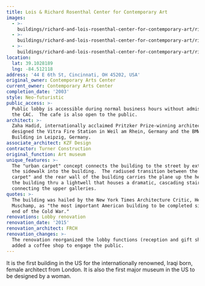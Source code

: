 ```yaml
---
title: Lois & Richard Rosenthal Center for Contemporary Art
images:
  - >-
    buildings/richard-and-lois-rosenthal-center-for-contemporary-art/richard-and-lois-rosenthal-center-for-contemporary-art-0_fbetxi
  - >-
    buildings/richard-and-lois-rosenthal-center-for-contemporary-art/richard-and-lois-rosenthal-center-for-contemporary-art-1_kqfiej
  - >-
    buildings/richard-and-lois-rosenthal-center-for-contemporary-art/richard-and-lois-rosenthal-center-for-contemporary-art-2_iqdwbu
location:
  lat: 39.1028189
  lng: -84.512118
address: '44 E 6th St, Cincinnati, OH 45202, USA'
original_owner: Contemporary Arts Center
current_owner: Contemporary Arts Center
completion_date: '2003'
style: Neo-futuristic
public_access: >-
  Public lobby is accessible during normal business hours without admission to
  the CAC.  The cafe is also open to the public.
architect: >-
  Zaha Hadid, internationally acclaimed Pritzker Prize-winning architect who
  designed the Vitra Fire Station in Weil am Rhein, Germany and the BMW Central
  Building in Leipzig, Germany.
associate_architect: KZF Design
contractor: Turner Construction
original_function: Art museum
unique_features: >-
  The "urban carpet" concept connects the building to the street by extending
  the sidewalk into the building.  The radiused transition between the "urban
  carpet" and the rear wall of the building carries the plane up the height of
  the building thru a lightwell that houses a dramatic, cascading stair
  connecting the upper galleries.
quotes: >-
  The building was hailed by the New York Times Architecture Critic, Herbert
  Muschamp, as "the most important American building to be completed since the
  end of the Cold War."
renovations: Lobby renovation
renovation_date: '2015'
renovation_architect: FRCH
renovation_changes: >-
  The renovation reorganized the lobby functions (reception and gift shop) and
  added a coffee shop to engage the public.
---
```


It is the first building in the US for the internationally renowned, Iraqi born, female architect from London. It is also the first major museum in the US to be designed by a woman.
